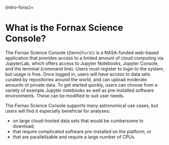 (intro-forsc)=
# What is the Fornax Science Console?

The Fornax Science Console ({term}`ForSC`) is a NASA-funded web-based application that provides access to a limited amount of cloud computing via JupyterLab, which offers access to Jupyter Notebooks, Jupyter Console, and the terminal (command line). Users must register to login to the system, but usage is free. Once logged in, users will have access to data sets curated by repositories around the world, and can upload moderate amounts of private data. To get started quickly, users can choose from a variety of example Jupyter notebooks as well as pre-installed software environments. These can be modified to suit user needs.

The Fornax Science Console supports many astronomical use cases, but users will find it especially beneficial for analyses:

* on large cloud-hosted data sets that would be cumbersome to download;
* that require complicated software pre-installed on the platform; or
* that are parallelizable and require a large number of CPUs.
